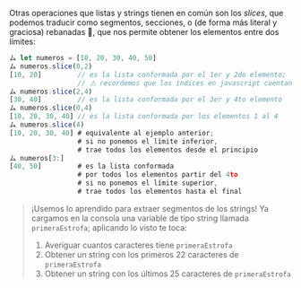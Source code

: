 Otras operaciones que listas y strings tienen en común son los _slices_, que podemos traducir como segmentos, secciones, o (de forma más literal y graciosa) rebanadas  :bread:, que nos permite obtener los elementos entre dos límites: 

```javascript
ム let numeros = [10, 20, 30, 40, 50]
ム numeros.slice(0,2)
[10, 20]         // es la lista conformada por el 1er y 2do elemento;
                 // ⚠️ recordemos que los índices en javascript cuentan desde 0
ム numeros.slice(2,4)
[30, 40]         // es la lista conformada por el 3er y 4to elemento
ム numeros.slice(0,4)
[10, 20, 30, 40] // es la lista conformada por los elementos 1 al 4
ム numeros.slice(4)
[10, 20, 30, 40] # equivalente al ejemplo anterior; 
                 # si no ponemos el límite inferior, 
                 # trae todos los elementos desde el principio
ム numeros[3:]
[40, 50]         # es la lista conformada 
                 # por todos los elementos partir del 4to  
                 # si no ponemos el límite superior, 
                 # trae todos los elementos hasta el final                 
```


> ¡Usemos lo aprendido para extraer segmentos de los strings! Ya cargamos en la consola una variable de tipo string  llamada `primeraEstrofa`; aplicando lo visto te toca: 
> 
>  1. Averiguar cuantos caracteres tiene `primeraEstrofa`
>  2. Obtener un string con los primeros 22 caracteres de `primeraEstrofa`
>  3. Obtener un string con los últimos 25 caracteres de `primeraEstrofa`
> 
